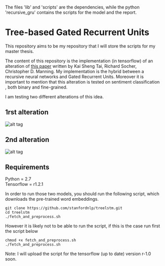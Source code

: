The files 'lib' and 'scripts' are the dependencies, while the python 'recursive_gru' contains the scripts for the model and the report.

# Tree-based Gated Recurrent Units

This repository aims to be my repository that I will store the scripts for my master thesis.

The content of this repository is the implementation (in tensorflow) of an alteration of [this paper](https://arxiv.org/pdf/1503.00075.pdf) written by Kai Sheng Tai, Richard Socher, Christopher D. Manning. My implementation is the hybrid between a recursive neural networks and Gated Recurrent Units. Moreover it is important to mention that this alteration is tested
on sentiment classification , both binary and fine-grained. 

I am testing two different alterations  of this idea. 

## 1rst alteration 

![alt tag](https://github.com/VasTsak/master_thesis/blob/master/rersive_gru/first_approach.png?raw=true)

## 2nd alteration 

![alt tag](https://github.com/VasTsak/master_thesis/blob/master/rersive_gru/second_approach.png?raw=true)


## Requirements
Python = 2.7 <br />
Tensorflow =  r1.2.1 <br />

In order to run those two models, you should run the following script, which downloads the pre-trained word embeddings.
```
git clone https://github.com/stanfordnlp/treelstm.git
cd treelstm
./fetch_and_preprocess.sh
```
However it is likely not to be able to run the script, if this is the case run first the script below
```
chmod +x fetch_and_preprocess.sh
./fetch_and_preprocess.sh
```
Note: I will upload the script for the tensorflow (up to date) version r-1.0 soon.

